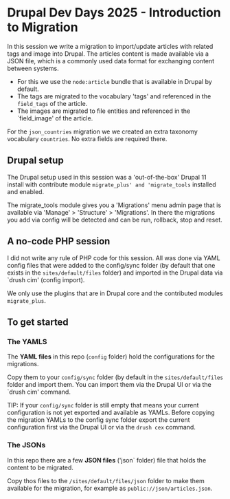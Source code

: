 # Drupal Dev Days 2025 - Introduction to Migration

In this session we write a migration to import/update articles with related tags and image into Drupal. The articles content is made available via a JSON file, which is a commonly used data format for exchanging content between systems.

* For this we use the `node:article` bundle that is available in Drupal by default.
* The tags are migrated to the vocabulary 'tags' and referenced in the `field_tags` of the article.
* The images are migrated to file entities and referenced in the `field_image' of the article.

For the `json_countries` migration we we created an extra taxonomy vocabulary `countries`. No extra fields are required there.

## Drupal setup

The Drupal setup used in this session was a 'out-of-the-box' Drupal 11 install with contribute module `migrate_plus' and 'migrate_tools` installed and enabled.

The migrate_tools module gives you a 'Migrations' menu admin page that is available via 'Manage' > 'Structure' > 'Migrations'. In there the migrations you add via config will be detected and can be run, rollback, stop and reset.

## A no-code PHP session

I did not write any rule of PHP code for this session. All was done via YAML config files that were added to the config/sync folder (by default that one exists in the `sites/default/files` folder) and imported in the Drupal data via `drush cim' (config import).

We only use the plugins that are in Drupal core and the contributed modules `migrate_plus`.

## To get started

### The YAMLS

The **YAML files** in this repo (`config` folder) hold the configurations for the migrations.

Copy them to your `config/sync` folder (by default in the `sites/default/files` folder and import them. You can import them via the Drupal UI or via the `drush cim' command. 

TIP: If your `config/sync` folder is still empty that means your current configuration is not yet exported and available as YAMLs. Before copying the migration YAMLs to the config sync folder export the current configuration first via the Drupal UI or via the `drush cex` command.

### The JSONs

In this repo there are a few **JSON files** ('json` folder) file that holds the content to be migrated.

Copy thos files to the `/sites/default/files/json` folder to make them available for the migration, for example as `public://json/articles.json`.
